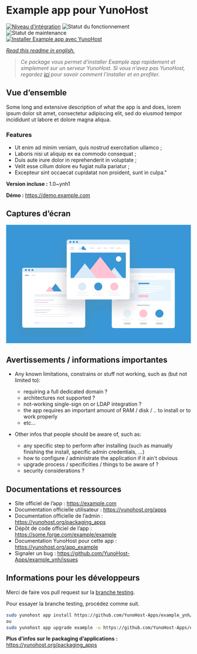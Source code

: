 <!--
N.B.: This README was automatically generated by https://github.com/YunoHost/apps/tree/master/tools/README-generator
It shall NOT be edited by hand.
-->

# Example app pour YunoHost

[![Niveau d’intégration](https://dash.yunohost.org/integration/example.svg)](https://dash.yunohost.org/appci/app/example) ![Statut du fonctionnement](https://ci-apps.yunohost.org/ci/badges/example.status.svg) ![Statut de maintenance](https://ci-apps.yunohost.org/ci/badges/example.maintain.svg)  
[![Installer Example app avec YunoHost](https://install-app.yunohost.org/install-with-yunohost.svg)](https://install-app.yunohost.org/?app=example)

*[Read this readme in english.](./README.md)*

> *Ce package vous permet d’installer Example app rapidement et simplement sur un serveur YunoHost.
Si vous n’avez pas YunoHost, regardez [ici](https://yunohost.org/#/install) pour savoir comment l’installer et en profiter.*

## Vue d’ensemble

Some long and extensive description of what the app is and does, lorem ipsum dolor sit amet, consectetur adipiscing elit, sed do eiusmod tempor incididunt ut labore et dolore magna aliqua.

### Features

- Ut enim ad minim veniam, quis nostrud exercitation ullamco ;
- Laboris nisi ut aliquip ex ea commodo consequat ;
- Duis aute irure dolor in reprehenderit in voluptate ;
- Velit esse cillum dolore eu fugiat nulla pariatur ;
- Excepteur sint occaecat cupidatat non proident, sunt in culpa."


**Version incluse :** 1.0~ynh1

**Démo :** https://demo.example.com

## Captures d’écran

![Capture d’écran de Example app](./doc/screenshots/example.jpg)

## Avertissements / informations importantes

* Any known limitations, constrains or stuff not working, such as (but not limited to):
    * requiring a full dedicated domain ?
    * architectures not supported ?
    * not-working single-sign on or LDAP integration ?
    * the app requires an important amount of RAM / disk / .. to install or to work properly
    * etc...

* Other infos that people should be aware of, such as:
    * any specific step to perform after installing (such as manually finishing the install, specific admin credentials, ...)
    * how to configure / administrate the application if it ain't obvious
    * upgrade process / specificities / things to be aware of ?
    * security considerations ?

## Documentations et ressources

* Site officiel de l’app : <https://example.com>
* Documentation officielle utilisateur : <https://yunohost.org/apps>
* Documentation officielle de l’admin : <https://yunohost.org/packaging_apps>
* Dépôt de code officiel de l’app : <https://some.forge.com/example/example>
* Documentation YunoHost pour cette app : <https://yunohost.org/app_example>
* Signaler un bug : <https://github.com/YunoHost-Apps/example_ynh/issues>

## Informations pour les développeurs

Merci de faire vos pull request sur la [branche testing](https://github.com/YunoHost-Apps/example_ynh/tree/testing).

Pour essayer la branche testing, procédez comme suit.

``` bash
sudo yunohost app install https://github.com/YunoHost-Apps/example_ynh/tree/testing --debug
ou
sudo yunohost app upgrade example -u https://github.com/YunoHost-Apps/example_ynh/tree/testing --debug
```

**Plus d’infos sur le packaging d’applications :** <https://yunohost.org/packaging_apps>